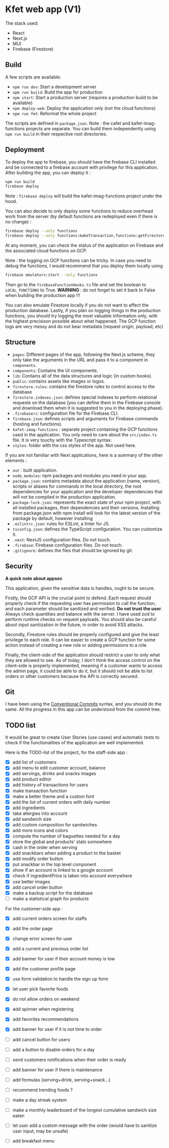 # Kfet web app (V1)

The stack used:
* React
* Next.js
* MUI
* Firebase (Firestore)

## Build

A few scripts are available:
* `npm run dev`: Start a development server
* `npm run build`: Build the app for production
* `npm start`: Start a production server (requires a production build to be available)
* `npm deploy-web`: Deploy the application only (not the cloud functions)
* `npm run fmt`: Reformat the whole project

The scripts are defined in `package.json`.
Note : the cafet and kafet-imag-functions projects are separate. You can build them independently using ``npm run build`` in their respective root directories.

## Deployment

To deploy the app to firebase, you should have the firebase CLI installed and be connected to a firebase account with privilege for this application.
After building the app, you can deploy it : 
```bash
npm run build
firebase deploy
```
Note : ``firebase deploy`` will build the kafet-imag-functions project under the hood.

You can also decide to only deploy some functions to reduce overhead work from the server (by default functions are redeployed even if there is no change) : 
```bash
firebase deploy --only functions
firebase deploy --only functions:makeTransaction,functions:getFirestoreUser
```

At any moment, you can check the status of the application on Firebase and the associated cloud functions on GCP.

Note : the logging on GCP functions can be tricky. In case you need to debug the functions, I would recommend that you deploy them locally using 
```bash
firebase emulators:start --only functions
```
Then go to the ``firebaseFunctionHooks.ts`` file and set the boolean to ``LOCAL_FUNCTIONS`` to True. 
**WARNING** : do not forget to set it back to False when building the production app !!!

You can also emulate Firestore locally if you do not want to affect the production database.
Lastly, if you plan on logging things in the production functions, you should try logging the most valuable information only, with the highest precisison possible about what happened.
The GCP function logs are very messy and do not bear metadata (request origin, payload, etc)


## Structure
* `pages`: Different pages of the app, following the Next.js scheme, they only take the arguments in the URL and pass it to a component in `components`.
* `components`: Contains the UI components.
* `lib`: Contains all of the data structures and logic (in custom hooks).
* `public`: contains assets like images or logos.
* `firestore.rules`: contains the firestore rules to control access to the database
* `firestore.indexes.json`: defines special indexes to perform relational requests on the database (you can define them in the Firebase console and download them when it is suggested to you in the deploying phase).
* `.firebaserc`: configuration file for the Firebase CLI.
* `firebase.json`: defines scripts and arguments for Firebase commands (hosting and functions).
* `kafet-imag-functions` : separate project containing the GCP functions used in the application. You only need to care about the ``src/index.ts`` file. It is very touchy with the Typescript syntax.
* `styles`: folder with the css styles of the app. Not used here.

If you are not familiar with Next applications, here is a summary of the other elements : 
* `out` : built application.
* `node_modules`: npm packages and modules you need in your app.
* `package.json`: contains metadata about the application (name, version), scripts or aliases for commands in the local directory, the root dependencies for your application and the developer dependencies that will not be compiled in the production application.
* `package-lock.json`: represents the exact state of your npm project, with all installed packages, their dependencies and their versions. Installing from package.json with npm install will look for the latest version of the package by default, however installing
* `.eslintrc.json`: rules for ESLint, a linter for JS.
* `tsconfig.json`: defines the TypeScript configuration. You can customize it.
* `.next`: NextJS configuration files. Do not touch.
* `.firebase`: Firebase configuration files. Do not touch.
* `.gitignore`: defines the files that should be ignored by git.

## Security

**A quick note about appsec**

This application, given the sensitive data is handles, ought to be secure.

Firstly, the GCP API is the crucial point to defend. Each request should properly check if the requesting user has permission to call the function, and each parameter should be sanitized and verified. **Do not trust the user**. Always check quantities and balance with the server. I have used zod to perform runtime checks on request payloads. You should also be careful about input sanitization in the future, in order to avoid XSS attacks.

Secondly, Firestore rules should be properly configured and give the least privilege to each role. It can be easier to create a GCP function for some action instead of creating a new role or adding permissions to a role.

Finally, the client-side of the application should restrict a user to only what they are allowed to see. As of today, I don't think the access control on the client-side is properly implemented, meaning if a customer wants to access the admin page, it could be able to do it, but it should not be able to list orders or other customers because the API is correctly secured. 

## Git

I have been using the [Conventional Commits](https://www.conventionalcommits.org/en/v1.0.0/#summary) syntax, and you should do the same. All the progress in this app can be understood from the commit tree.

## TODO list

It would be great to create User Stories (use cases) and automatic tests to check if the functionalities of the application are well implemented.

Here is the TODO-list of the project, for the staff-side app :
- [x] add list of customers
- [x] add menu to edit customer account, balance
- [x] add servings, drinks and snacks images
- [x] add product editor
- [x] add history of transactions for users
- [x] make transaction function
- [x] make a better theme and a custom font
- [x] add the list of current orders with daily number
- [x] add ingredients
- [x] take allergies into account
- [x] add sandwich size
- [x] add custom composition for sandwiches
- [x] add more icons and colors
- [x] compute the number of baguettes needed for a day
- [x] store the global and products' stats somewhere
- [x] cash in the order when serving
- [x] add snackbars when adding a product to the basket
- [x] add modify order button
- [x] put snackbar in the top level component
- [x] show if an account is linked to a google account
- [x] check if ingredientPrice is taken into account everywhere
- [x] use better images
- [x] add cancel order button
- [x] make a backup script for the database
- [ ] make a statistical graph for products

For the customer-side app :
- [x] add current orders screen for staffs
- [x] add the order page
- [x] change error screen for user
- [x] add a current and previous order list
- [x] add banner for user if their account money is low
- [x] add the customer profile page
- [x] use form validation to handle the sign up form
- [x] let user pick favorite foods
- [x] do not allow orders on weekend
- [x] add spinner when registering
- [x] add favorites recommendations
- [x] add banner for user if it is not time to order
- [ ] add cancel button for users
- [ ] add a button to disable orders for a day
- [ ] send customers notifications when their order is ready
- [ ] add banner for user if there is maintenance
- [ ] add formulas (serving+drink, serving+snack...)
- [ ] recommend trending foods ?
- [ ] make a day streak system
- [ ] make a monthly leaderboard of the longest cumulative sandwich size eaten
- [ ] let user add a custom message with the order (would have to sanitize user input, may be unsafe)
- [ ] add breakfast menu

